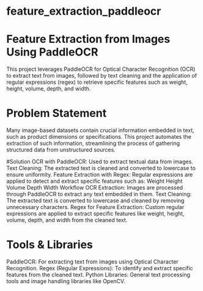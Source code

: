# feature_extraction_paddleocr
# Feature Extraction from Images Using PaddleOCR
This project leverages PaddleOCR for Optical Character Recognition (OCR) to extract text from images, followed by text cleaning and the application of regular expressions (regex) to retrieve specific features such as weight, height, volume, depth, and width.

# Problem Statement
Many image-based datasets contain crucial information embedded in text, such as product dimensions or specifications. This project automates the extraction of such information, streamlining the process of gathering structured data from unstructured sources.

#Solution
OCR with PaddleOCR: Used to extract textual data from images.
Text Cleaning: The extracted text is cleaned and converted to lowercase to ensure uniformity.
Feature Extraction with Regex: Regular expressions are applied to detect and extract specific features such as:
Weight
Height
Volume
Depth
Width
Workflow
OCR Extraction:
Images are processed through PaddleOCR to extract any text embedded in them.
Text Cleaning:
The extracted text is converted to lowercase and cleaned by removing unnecessary characters.
Regex for Feature Extraction:
Custom regular expressions are applied to extract specific features like weight, height, volume, depth, and width from the cleaned text.
# Tools & Libraries
PaddleOCR: For extracting text from images using Optical Character Recognition.
Regex (Regular Expressions): To identify and extract specific features from the cleaned text.
Python Libraries: General text processing tools and image handling libraries like OpenCV.
